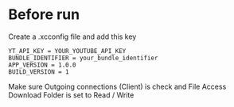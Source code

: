 # Before run


Create a .xcconfig file and add this key 
```
YT_API_KEY = YOUR_YOUTUBE_API_KEY
BUNDLE_IDENTIFIER = your_bundle_identifier
APP_VERSION = 1.0.0
BUILD_VERSION = 1
```

Make sure Outgoing connections (Client) is check and File Access Download Folder is set to Read / Write 
